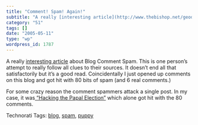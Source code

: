 ```yaml
---
title: "Comment! Spam! Again!"
subtitle: "A really [interesting article](http://www.thebishop.net/geodog/archives/2004/09/18/anatomy_of_commen..."
category: "51"
tags: []
date: "2005-05-11"
type: "wp"
wordpress_id: 1787
---
```

A really [interesting article](http://www.thebishop.net/geodog/archives/2004/09/18/anatomy_of_comment_spam_script_vendors_emil_kacperski_eugene_blagodarny_and_corporate_helpers.html) about Blog Comment Spam. This is one person’s attempt to really follow all clues to their sources. It doesn’t end all that satisfactorily but it’s a good read. Coincidentally I just opened up comments on this blog and got hit with 80 bits of spam (and 6 real comments.)

For some crazy reason the comment spammers attack a single post. In my case, it was[ “Hacking the Papal Election”](/weblogs/archives/000637.html) which alone got hit with the 80 comments.

Technorati Tags: [blog](http://technorati.com/tag/blog), [spam](http://technorati.com/tag/spam), [puppy](http://technorati.com/tag/puppy)